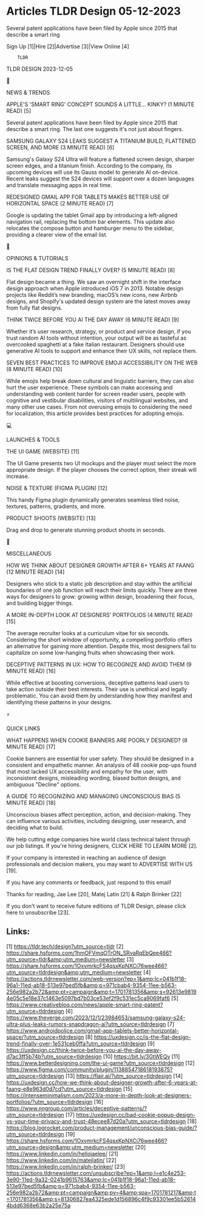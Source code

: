 # Articles TLDR Design 05-12-2023

Several patent applications have been filed by Apple since 2015 that
describe a smart ring  

Sign Up [1]|Hire [2]|Advertise [3]|View Online [4] 

		TLDR 

TLDR DESIGN 2023-12-05

📱 

NEWS & TRENDS

 APPLE'S 'SMART RING' CONCEPT SOUNDS A LITTLE... KINKY? (1 MINUTE
READ) [5] 

 Several patent applications have been filed by Apple since 2015 that
describe a smart ring. The last one suggests it's not just about
fingers. 

 SAMSUNG GALAXY S24 LEAKS SUGGEST A TITANIUM BUILD, FLATTENED SCREEN,
AND MORE (3 MINUTE READ) [6] 

 Samsung's Galaxy S24 Ultra will feature a flattened screen design,
sharper screen edges, and a titanium finish. According to the company,
its upcoming devices will use its Gauss model to generate AI
on-device. Recent leaks suggest the S24 devices will support over a
dozen languages and translate messaging apps in real time. 

 REDESIGNED GMAIL APP FOR TABLETS MAKES BETTER USE OF HORIZONTAL SPACE
(2 MINUTE READ) [7] 

 Google is updating the tablet Gmail app by introducing a left-aligned
navigation rail, replacing the bottom bar elements. This update also
relocates the compose button and hamburger menu to the sidebar,
providing a clearer view of the email list. 

🚀 

OPINIONS & TUTORIALS

 IS THE FLAT DESIGN TREND FINALLY OVER? (5 MINUTE READ) [8] 

 Flat design became a thing. We saw an overnight shift in the
interface design approach when Apple introduced iOS 7 in 2013. Notable
design projects like Reddit’s new branding, macOS’s new icons, new
Airbnb designs, and Shopify's updated design system are the latest
moves away from fully flat designs. 

 THINK TWICE BEFORE YOU AI THE DAY AWAY (6 MINUTE READ) [9] 

 Whether it’s user research, strategy, or product and service
design, if you trust random AI tools without intention, your output
will be as tasteful as overcooked spaghetti at a fake Italian
restaurant. Designers should use generative AI tools to support and
enhance their UX skills, not replace them. 

 SEVEN BEST PRACTICES TO IMPROVE EMOJI ACCESSIBILITY ON THE WEB (8
MINUTE READ) [10] 

 While emojis help break down cultural and linguistic barriers, they
can also hurt the user experience. These symbols can make accessing
and understanding web content harder for screen reader users, people
with cognitive and vestibular disabilities, visitors of multilingual
websites, and many other use cases. From not overusing emojis to
considering the need for localization, this article provides best
practices for adopting emojis. 

💻 

LAUNCHES & TOOLS

 THE UI GAME (WEBSITE) [11] 

 The UI Game presents two UI mockups and the player must select the
more appropriate design. If the player chooses the correct option,
their streak will increase. 

 NOISE & TEXTURE (FIGMA PLUGIN) [12] 

 This handy Figma plugin dynamically generates seamless tiled noise,
textures, patterns, gradients, and more. 

 PRODUCT SHOOTS (WEBSITE) [13] 

 Drag and drop to generate stunning product shoots in seconds. 

🎁 

MISCELLANEOUS

 HOW WE THINK ABOUT DESIGNER GROWTH AFTER 6+ YEARS AT FAANG (12 MINUTE
READ) [14] 

 Designers who stick to a static job description and stay within the
artificial boundaries of one job function will reach their limits
quickly. There are three ways for designers to grow: growing within
design, broadening their focus, and building bigger things. 

 A MORE IN-DEPTH LOOK AT DESIGNERS’ PORTFOLIOS (4 MINUTE READ) [15] 

 The average recruiter looks at a curriculum vitae for six seconds.
Considering the short window of opportunity, a compelling portfolio
offers an alternative for gaining more attention. Despite this, most
designers fail to capitalize on some low-hanging fruits when
showcasing their work. 

 DECEPTIVE PATTERNS IN UX: HOW TO RECOGNIZE AND AVOID THEM (9 MINUTE
READ) [16] 

 While effective at boosting conversions, deceptive patterns lead
users to take action outside their best interests. Their use is
unethical and legally problematic. You can avoid them by understanding
how they manifest and identifying these patterns in your designs. 

⚡ 

QUICK LINKS

 WHAT HAPPENS WHEN COOKIE BANNERS ARE POORLY DESIGNED? (8 MINUTE READ)
[17] 

 Cookie banners are essential for user safety. They should be designed
in a consistent and empathetic manner. An analysis of 48 cookie
pop-ups found that most lacked UX accessibility and empathy for the
user, with inconsistent designs, misleading wording, biased button
designs, and ambiguous "Decline" options. 

 A GUIDE TO RECOGNIZING AND MANAGING UNCONSCIOUS BIAS (5 MINUTE READ)
[18] 

 Unconscious biases affect perception, action, and decision-making.
They can influence various activities, including designing, user
research, and deciding what to build. 

 We help cutting edge companies hire world class technical talent
through our job listings. If you're hiring designers, CLICK HERE TO
LEARN MORE [2]. 

If your company is interested in reaching an audience of design
professionals and decision makers, you may want to ADVERTISE WITH US
[19]. 

If you have any comments or feedback, just respond to this email! 

Thanks for reading, 
Jae Lee [20], Matej Latin [21] & Ralph Brinker [22] 

If you don't want to receive future editions of TLDR Design,
please click here to unsubscribe [23]. 

 

Links:
------
[1] https://tldr.tech/design?utm_source=tldr
[2] https://share.hsforms.com/1hmOFVmqOTrON_SRvaRqEbQee466?utm_source=tldr&amp;utm_medium=newsletter
[3] https://share.hsforms.com/1OxvmrkcFS4qsxKpNXCi76wee466?utm_source=tldrdesign&amp;utm_medium=newsletter
[4] https://actions.tldrnewsletter.com/web-version?ep=1&amp;lc=041b1f18-96a1-11ed-ab18-513e97bed5fb&amp;p=971cbab4-9354-11ee-b563-256e982a2b72&amp;pt=campaign&amp;t=1701781356&amp;s=92613e98194e05c5e18e37c1463e5097bd7b03ce53ef2f9c531ec5ca9069faf6
[5] https://www.creativebloq.com/news/apple-smart-ring-patent?utm_source=tldrdesign
[6] https://www.theverge.com/2023/12/1/23984653/samsung-galaxy-s24-ultra-plus-leaks-rumors-snapdragon-ai?utm_source=tldrdesign
[7] https://www.androidpolice.com/gmail-app-tablets-better-horizontal-space/?utm_source=tldrdesign
[8] https://uxdesign.cc/is-the-flat-design-trend-finally-over-1e531ceb0ffa?utm_source=tldrdesign
[9] https://uxdesign.cc/think-twice-before-you-ai-the-day-away-d7ac3ff5b74b?utm_source=tldrdesign
[10] https://bit.ly/3GtWEQv
[11] https://www.betterdesigning.com/the-ui-game?utm_source=tldrdesign
[12] https://www.figma.com/community/plugin/1138854718618193875?utm_source=tldrdesign
[13] https://flair.ai/?utm_source=tldrdesign
[14] https://uxdesign.cc/how-we-think-about-designer-growth-after-6-years-at-faang-e8e963d0d7cd?utm_source=tldrdesign
[15] https://intenseminimalism.com/2023/a-more-in-depth-look-at-designers-portfolios/?utm_source=tldrdesign
[16] https://www.nngroup.com/articles/deceptive-patterns/?utm_source=tldrdesign
[17] https://uxdesign.cc/bad-cookie-popup-design-vs-your-time-privacy-and-trust-48ecee87d20a?utm_source=tldrdesign
[18] https://blog.logrocket.com/product-management/unconscious-bias-guide/?utm_source=tldrdesign
[19] https://share.hsforms.com/1OxvmrkcFS4qsxKpNXCi76wee466?utm_source=design&amp;utm_medium=newsletter
[20] https://www.linkedin.com/in/hellojaelee/
[21] https://www.linkedin.com/in/matejlatin/
[22] https://www.linkedin.com/in/ralph-brinker/
[23] https://actions.tldrnewsletter.com/unsubscribe?ep=1&amp;l=e1c4e253-3e90-11ed-9a32-0241b9615763&amp;lc=041b1f18-96a1-11ed-ab18-513e97bed5fb&amp;p=971cbab4-9354-11ee-b563-256e982a2b72&amp;pt=campaign&amp;pv=4&amp;spa=1701781217&amp;t=1701781356&amp;s=81306827ea4325ede1d156896c4f9c93301ee5b526144bdd6368e63b2a25e75a